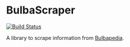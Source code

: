 # BulbaScraper

[![Build Status](https://travis-ci.org/AlexandreCarlton/bulbascraper.svg?branch=master)](https://travis-ci.org/AlexandreCarlton/bulbascraper)

A library to scrape information from [Bulbapedia](https://bulbapedia.bulbagarden.net/wiki/Main_Page).
